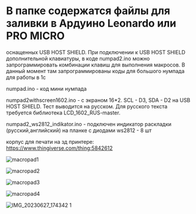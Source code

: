 # В папке содержатся файлы для заливки в Ардуино Leonardo или PRO MICRO
оснащенных USB HOST SHIELD. При подключении к USB HOST SHIELD дополнительной клавиатуры, в коде 
numpad2.ino можно запрограммировать комбинации клавиш для выполнения макросов. В данный момент там запрограммированы коды для большого нумпада для работы в 1с

numpad.ino - код мини нумпада

numpad2withscreen1602.ino - с экраном 16*2. SCL - D3, SDA - D2 на USB HOST SHIELD. Тест выводится на русском. 
Для русского текста требуется библиотека LCD_1602_RUS-master.

numpad2_ws2812_indikator.ino - подключен индикатор раскладки (русский,английский) на планке с диодами ws2812 - 8 шт

корпус для печати на зд принтере: https://www.thingiverse.com/thing:5842612

![macropad1](https://github.com/bakuma64/Arduino/assets/46646555/dffac224-8f60-476e-a5fe-c4ca1eed608b)

![macropad2](https://github.com/bakuma64/Arduino/assets/46646555/aa6faa43-4b5e-433d-91d4-d480e88d7eee)

![macropad3](https://github.com/bakuma64/Arduino/assets/46646555/c0b6fb6f-0085-4c7d-98f8-acf445b48d89)

![macropad4](https://github.com/bakuma64/Arduino/assets/46646555/f4fe4442-1b8b-4608-a9bf-ea01a48412e9)

![IMG_20230627_174342 1](https://github.com/bakuma64/Arduino-macropad/assets/46646555/788d2ca5-c2c2-4910-94a0-7ceaf1860ac7)
